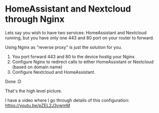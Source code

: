 # HomeAssistant and Nextcloud through Nginx

Lets say you wish to have two services: HomeAssistant and Nextcloud running, but you have only one 443 and 80 port on your router to forward.

Using Nginx as "reverse proxy" is just the solution for you.

1. You port forward 443 and 80 to the device hostig your Nginx
1. Configure Nginx to redirect calls to either HomeAssistant or Nextcloud (based on domain name)
1. Configure Nextcloud and HomeAssistant.

Done :D

That's the high level picture.

I have a video where I go through details of this configuration:
https://youtu.be/pZEL2J3vwmM

